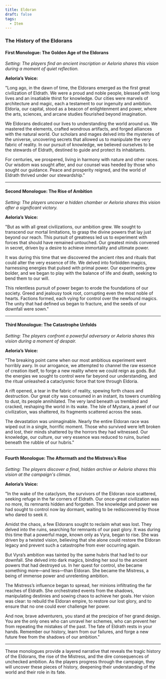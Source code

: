 ```yaml
---
title: Eldoran
draft: false
tags:
  - Item
---
```

### The History of the Eldorans

#### **First Monologue: The Golden Age of the Eldorans**

*Setting: The players find an ancient inscription or Aeloria shares this vision during a moment of quiet reflection.*

**Aeloria’s Voice:**

"Long ago, in the dawn of time, the Eldorans emerged as the first great civilization of Eldrath. We were a proud and noble people, blessed with long lives and an insatiable thirst for knowledge. Our cities were marvels of architecture and magic, each a testament to our ingenuity and ambition. Eldoria, our capital, stood as a beacon of enlightenment and power, where the arts, sciences, and arcane studies flourished beyond imagination.

We Eldorans dedicated our lives to understanding the world around us. We mastered the elements, crafted wondrous artifacts, and forged alliances with the natural world. Our scholars and mages delved into the mysteries of the universe, uncovering secrets that allowed us to manipulate the very fabric of reality. In our pursuit of knowledge, we believed ourselves to be the stewards of Eldrath, destined to guide and protect its inhabitants.

For centuries, we prospered, living in harmony with nature and other races. Our wisdom was sought after, and our counsel was heeded by those who sought our guidance. Peace and prosperity reigned, and the world of Eldrath thrived under our stewardship."

---

#### **Second Monologue: The Rise of Ambition**

*Setting: The players uncover a hidden chamber or Aeloria shares this vision after a significant victory.*

**Aeloria’s Voice:**

"But as with all great civilizations, our ambition grew. We sought to transcend our mortal limitations, to grasp the divine powers that lay just beyond our reach. This pursuit of greatness led us to experiment with forces that should have remained untouched. Our greatest minds convened in secret, driven by a desire to achieve immortality and ultimate power.

It was during this time that we discovered the ancient rites and rituals that could alter the very essence of life. We delved into forbidden magics, harnessing energies that pulsed with primal power. Our experiments grew bolder, and we began to play with the balance of life and death, seeking to bend them to our will.

This relentless pursuit of power began to erode the foundations of our society. Greed and jealousy took root, corrupting even the most noble of hearts. Factions formed, each vying for control over the newfound magics. The unity that had defined us began to fracture, and the seeds of our downfall were sown."

---

#### **Third Monologue: The Catastrophe Unfolds**

*Setting: The players confront a powerful adversary or Aeloria shares this vision during a moment of despair.*

**Aeloria’s Voice:**

"The breaking point came when our most ambitious experiment went horribly awry. In our arrogance, we attempted to channel the raw essence of creation itself, to forge a new reality where we could reign as gods. But the energies we sought to control were far beyond our understanding, and the ritual unleashed a cataclysmic force that tore through Eldoria.

A rift opened, a tear in the fabric of reality, spewing forth chaos and destruction. Our great city was consumed in an instant, its towers crumbling to dust, its people annihilated. The very land beneath us trembled and cracked, reshaping the world in its wake. The Isle of Mystara, a jewel of our civilization, was shattered, its fragments scattered across the seas.

The devastation was unimaginable. Nearly the entire Eldoran race was wiped out in a single, horrific moment. Those who survived were left broken and lost, their minds shattered by the horrors they had witnessed. Our knowledge, our culture, our very essence was reduced to ruins, buried beneath the rubble of our hubris."

---

#### **Fourth Monologue: The Aftermath and the Mistress’s Rise**

*Setting: The players discover a final, hidden archive or Aeloria shares this vision at the campaign's climax.*

**Aeloria’s Voice:**

"In the wake of the cataclysm, the survivors of the Eldoran race scattered, seeking refuge in the far corners of Eldrath. Our once-great civilization was no more, its remnants hidden and forgotten. The knowledge and power we had sought to control now lay dormant, waiting to be rediscovered by those who dared to seek it.

Amidst the chaos, a few Eldorans sought to reclaim what was lost. They delved into the ruins, searching for remnants of our past glory. It was during this time that a powerful mage, known only as Vyra, began to rise. She was driven by a twisted vision, believing that she alone could restore the Eldoran legacy and prevent such a catastrophe from ever occurring again.

But Vyra’s ambition was tainted by the same hubris that had led to our downfall. She delved into dark magics, binding her soul to the ancient powers that had destroyed us. In her quest for control, she became something more—and less—than Eldoran. She became the Mistress, a being of immense power and unrelenting ambition.

The Mistress’s influence began to spread, her minions infiltrating the far reaches of Eldrath. She orchestrated events from the shadows, manipulating destinies and sowing chaos to achieve her goals. Her vision was clear: to rebuild the Eldoran empire, to restore our lost glory, and to ensure that no one could ever challenge her power.

And now, brave adventurers, you stand at the precipice of her grand design. You are the only ones who can unravel her schemes, who can prevent her from repeating the mistakes of the past. The fate of Eldrath rests in your hands. Remember our history, learn from our failures, and forge a new future free from the shadows of our ambition."

---

These monologues provide a layered narrative that reveals the tragic history of the Eldorans, the rise of the Mistress, and the dire consequences of unchecked ambition. As the players progress through the campaign, they will uncover these pieces of history, deepening their understanding of the world and their role in its fate.